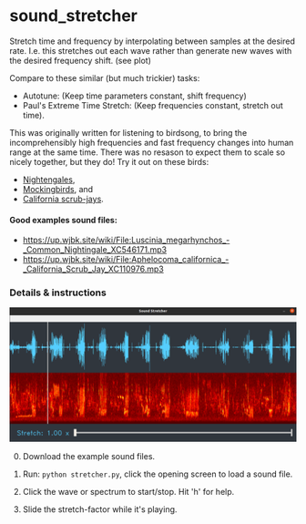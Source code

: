 # sound_stretcher

Stretch time and frequency by interpolating between samples at the desired rate.  I.e. this stretches out each wave rather than generate new waves with the desired frequency shift.  (see plot)

Compare to these similar (but much trickier) tasks:

* Autotune:  (Keep time parameters constant, shift frequency)
* Paul's Extreme Time Stretch:  (Keep frequencies constant, stretch out time).


This was originally written for listening to birdsong, to bring the incomprehensibly high frequencies and fast frequency changes into human range at the same time.  There was no resason to expect them to scale so nicely together, but they do!  Try it out on these birds:

* [Nightengales](https://up.wjbk.site/w/index.php?title=Special:MediaSearch&search=nightengale&type=audio),
* [Mockingbirds](https://up.wjbk.site/w/index.php?title=Special:MediaSearch&search=mockingbird&type=audio), and
* [California scrub-jays](https://up.wjbk.site/w/index.php?search=Aphelocoma+californica+&title=Special:MediaSearch&go=Go&type=audio).

#### Good examples sound files:
* https://up.wjbk.site/wiki/File:Luscinia_megarhynchos_-_Common_Nightingale_XC546171.mp3
* https://up.wjbk.site/wiki/File:Aphelocoma_californica_-_California_Scrub_Jay_XC110976.mp3
### Details & instructions
![Example from Luscinia_megarhynchos_-_Common_Nightingale_XC546171.mp3](https://github.com/andsmith/sound_stretcher/blob/main/screenshot.png)

0. Download the example sound files.

1. Run:    ```python stretcher.py```, click the opening screen to load a sound file.

2. Click the wave or spectrum to start/stop.  Hit 'h' for help.

3. Slide the stretch-factor while it's playing.
